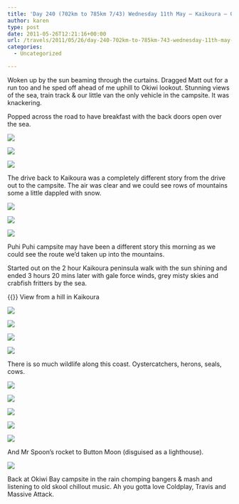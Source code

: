 ```yaml
---
title: 'Day 240 (702km to 785km 7/43) Wednesday 11th May – Kaikoura – Okiwi Bay & Peninsula walk'
author: karen
type: post
date: 2011-05-26T12:21:16+00:00
url: /travels/2011/05/26/day-240-702km-to-785km-743-wednesday-11th-may-kaikoura-okiwi-bay-peninsula-walk/
categories:
  - Uncategorized

---
```

Woken up by the sun beaming through the curtains. Dragged Matt out for a run too and he sped off ahead of me uphill to Okiwi lookout. Stunning views of the sea, train track & our little van the only vehicle in the campsite. It was knackering.

Popped across the road to have breakfast with the back doors open over the sea. 

![](/travels-wp-content/uploads/2011/05/P1060225.jpg)

![](/travels-wp-content/uploads/2011/05/P1060227.jpg)

![](/travels-wp-content/uploads/2011/05/P1060228.jpg)

The drive back to Kaikoura was a completely different story from the drive out to the campsite. The air was clear and we could see rows of mountains some a little dappled with snow. 

![](/travels-wp-content/uploads/2011/05/P1060233.jpg)

![](/travels-wp-content/uploads/2011/05/P1060235.jpg)

![](/travels-wp-content/uploads/2011/05/P1060241.jpg)

Puhi Puhi campsite may have been a different story this morning as we could see the route we’d taken up into the mountains.

Started out on the 2 hour Kaikoura peninsula walk with the sun shining and ended 3 hours 20 mins later with gale force winds, grey misty skies and crabfish fritters by the sea.

{{<youtube L7uDrVV-hZ8>}}
View from a hill in Kaikoura


![](/travels-wp-content/uploads/2011/05/P1060260.jpg)

![](/travels-wp-content/uploads/2011/05/IMG_5265.jpg)

![](/travels-wp-content/uploads/2011/05/P1060309.jpg)

![](/travels-wp-content/uploads/2011/05/IMG_5284.jpg)

There is so much wildlife along this coast. Oystercatchers, herons, seals, cows. 

![](/travels-wp-content/uploads/2011/05/P1060245.jpg)

![](/travels-wp-content/uploads/2011/05/IMG_5209.jpg)

![](/travels-wp-content/uploads/2011/05/IMG_5227.jpg)

![](/travels-wp-content/uploads/2011/05/P1060310.jpg)

![](/travels-wp-content/uploads/2011/05/P1060326.jpg)

And Mr Spoon’s rocket to Button Moon (disguised as a lighthouse).

![](/travels-wp-content/uploads/2011/05/P1060321.jpg)

Back at Okiwi Bay campsite in the rain chomping bangers & mash and listening to old skool chillout music. Ah you gotta love Coldplay, Travis and Massive Attack.

 [1]: http://www.mattburns.co.uk/travels/wp-content/uploads/2011/05/P1060225.jpg
 [2]: http://www.mattburns.co.uk/travels/wp-content/uploads/2011/05/P10602271.jpg
 [3]: http://www.mattburns.co.uk/travels/wp-content/uploads/2011/05/P10602281.jpg
 [4]: http://www.mattburns.co.uk/travels/wp-content/uploads/2011/05/P10602331.jpg
 [5]: http://www.mattburns.co.uk/travels/wp-content/uploads/2011/05/P10602351.jpg
 [6]: http://www.mattburns.co.uk/travels/wp-content/uploads/2011/05/P10602411.jpg
 [7]: http://www.mattburns.co.uk/travels/wp-content/uploads/2011/05/P10602601.jpg
 [8]: http://www.mattburns.co.uk/travels/wp-content/uploads/2011/05/IMG_52651.jpg
 [9]: http://www.mattburns.co.uk/travels/wp-content/uploads/2011/05/P10603091.jpg
 [10]: http://www.mattburns.co.uk/travels/wp-content/uploads/2011/05/IMG_52841.jpg
 [11]: http://www.mattburns.co.uk/travels/wp-content/uploads/2011/05/P10602451.jpg
 [12]: http://www.mattburns.co.uk/travels/wp-content/uploads/2011/05/IMG_52091.jpg
 [13]: http://www.mattburns.co.uk/travels/wp-content/uploads/2011/05/IMG_52271.jpg
 [14]: http://www.mattburns.co.uk/travels/wp-content/uploads/2011/05/P10603101.jpg
 [15]: http://www.mattburns.co.uk/travels/wp-content/uploads/2011/05/P10603261.jpg
 [16]: http://www.mattburns.co.uk/travels/wp-content/uploads/2011/05/P1060321.jpg